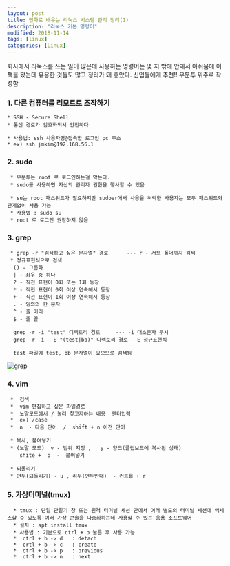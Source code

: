 ```yaml
---
layout: post
title: 만화로 배우는 리눅스 시스템 관리 정리(1) 
description: "리눅스 기본 명령어"
modified: 2018-11-14
tags: [linux]
categories: [Linux]
---
```


회사에서 리눅스를 쓰는 일이 많은데 사용하는 명령어는 몇 지 밖에 안돼서 
아쉬움에 이 책을 봤는데 유용한 것들도 많고 정리가 돼 좋았다. 
신입들에게 추천!!  우분투 위주로 작성함 

### 1. 다른 컴퓨터를 리모트로 조작하기 

    * SSH - Secure Shell 
    * 통신 경로가 암호화되서 안전하다 
    
    * 사용법: ssh 사용자명@접속할 로그인 pc 주소 
    * ex) ssh jmkim@192.168.56.1 
      
    
### 2. sudo 
   
     * 우분투는 root 로 로그인하는걸 막는다.  
     * sudo를 사용하면 자신의 관리자 권한을 행사할 수 있음 
     
     * su는 root 패스워드가 필요하지만 sudoer에서 사용을 허락한 사용자는 모두 패스워드와 관계없이 사용 가능 
     * 사용법 : sudo su 
     * root 로 로그인 권장하지 않음 
     
### 3. grep 
      
     * grep -r "검색하고 싶은 문자열" 경로      --- r - 서브 폴더까지 검색
     * 정규표현식으로 검색 
      () - 그룹화 
      | - 좌우 중 하나 
      ? - 직전 표현이 0회 또는 1회 등장 
      * - 직전 표현이 0회 이상 연속해서 등장 
      + - 직전 표현이 1회 이상 연속해서 등장 
      . - 임의의 한 문자 
      ^ - 줄 머리 
      $ - 줄 끝 
      
      grep -r -i "test" 디렉토리 경로     --- -i 대소문자 무시 
      grep -r -i  -E "(test|bb)" 디렉토리 경로 --E 정규표현식 
      
      test 파일에 test, bb 문자열이 있으므로 검색됨 
      
   ![grep](https://user-images.githubusercontent.com/26668309/48658141-f19acb80-ea7f-11e8-958b-aa69dd8dffde.JPG)     
      
### 4. vim 
     
     *  검색 
     *  vim 편집하고 싶은 파일경로     
     *  노말모드에서 / 눌러 찾고자하는 내용  엔터입력 
     *  ex) /case
     *  n  - 다음 단어  /  shift + n 이전 단어 
    
     * 복사, 붙여넣기 
     * (노말 모드)  v - 범위 지정 ,   y - 양크(클립보드에 복사된 상태) 
        shite +  p  -  붙여넣기  
     
     * 되돌리기
     * 언두(되돌리기) - u , 리두(언두반대)  - 컨트롤 + r  


### 5. 가상터미널(tmux) 

      * tmux : 단일 단말기 창 또는 원격 터미널 세션 안에서 여러 별도의 터미널 세션에 액세스할 수 있도록 여러 가상 콘솔을 다중화하는데 사용할 수 있는 응용 소프트웨어 
      * 설치 : apt install tmux 
      * 사용법 : 기본으로 ctrl + b 눌른 후 사용 가능 
      *  ctrl + b -> d   : detach 
      *  crtl + b -> c   : create 
      *  ctrl + b -> p   : previous 
      *  ctrl + b -> n   : next 
       
      

                  
      












